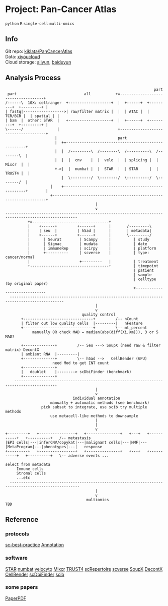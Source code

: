 # Project: Pan-Cancer Atlas  

`python` `R` `single-cell` `multi-omics`

## Info  

Git repo: [kiklata/PanCancerAtlas](https://github.com/kiklata/PanCancerAtlas)  
Data: [xiyoucloud](https://xiyoucloud.pro:12001)  
Cloud storage: [aliyun](https://www.aliyundrive.com/drive/file/backup/64c8c567f53b025d56db4531ab96e3292f7f0903), [baiduyun](https://pan.baidu.com/disk/main#/index?category=all&path=%2Fapps%2Fbypy%2FProject%2FPanCancerAtlas)

## Analysis Process  

 ```ditaa {cmd=true args=["-E"]}
                                                                   part
  part                              all           +=------------------------------------+ 
/------\  10X: cellranger  +-------------------+  |  +------+  +---------+  +---------+ |
| fastq|------------------>| raw/filter matrix |  |  | ATAC |  | TCR/BCR |  | spatial | |
| bam  |  other: STAR  |   +-------------------+  |  +------+  +---------+  +---------+ |
\------/               |                          +-------------------------------------+
                       |                           part
                       |  +=----------------------------------------------------+
                       |  |  /---------\  /--------\  /----------\  /--------\  |
                       |  |  |  cnv    |  |  velo  |  | splicing |  | Mixcr  |  |
                       +->|  |  numbat |  |  STAR  |  | STAR     |  | TRUST4 |  |
                          |  \---------/  \--------/  \----------/  \--------/  |
                     |    +-----------------------------------------------------+        |          
                     +-------------------------------------------------------------------+
                                         |
                                         v
 ------------------------------------------------------------------------------------------------------     
           +=----------------------------------+   
           |    +------+         +------+      |       /---------\
           |    | seu  |         | h5ad |      |       | metadata|
           |    +------+         +------+      |       \---------/
           |      | Seurat        | Scanpy     |          | study
           |      | Signac        | mudata     |          | date
           |      | immuneRep     | scirpy     |          | platform
           |      +----------     | scverse    |          | type: cancer/normal
           |                      +---------   |          | treatment
           +-----------------------------------+          | timepoint
                                                          | patient
                                                          | sample
                                                          | celltype (by original paper)
                                                          +------------------------------
   ----------------------------------------------------------------------------------------------
                                         |
                                         v
                                   quality control
        +-------------------------------+         /-- nCount  
        | filter out low quality cells  |---------|   nFeature
        +-------------------------------+         \-- mt_percent
             manually OR check MAD = median(abs(diff(Xi,Xm))), 3 or 5 MAD?
                                           
        +--------------+         /-- Seu ---> SoupX (need raw & filter matrix) DecontX           
        | ambient RNA  |---------|         
        +--------------+         \-- h5ad -->   CellBender (GPU)
                      need Mod to get INT count
        +--------------+    
        |   doublet    |--------> scDbiFinder (benchmark)
        +--------------+    
     -----------------------------------------------------------------------------------------
                                         |              
                                         v
                               individual annotation
                     manually + automatic methods (see benchmark)
                 pick subset to integrate, use scib try multiple methods
                     use metacell-like methods to downsample
                                         |
                                         |
                                         v
+---------+   +----------------+   +---------------+   +---+   +-----------+   +----------+   /-- metastasis
|EPI cells|---|inferCNV/copykat|---|malignant cells|---|NMF|---|MetaProgram|---|phenotypes|---|   response
+---------+   +----------------+   +---------------+   +---+   +-----------+   +----------+   \-- adverse events ...
                                                                                   select from metadata
      Immune cells
      Stromal cells
      ...etc
   -----------------------------------------------------------------------------------------------------
                                         |
                                         v
                                     multiomics
 TBD
```

## Reference

### protocols

[sc-best-practice](https://www.sc-best-practices.org/preamble.html)
[Annotation](https://www.nature.com/articles/s41596-021-00534-0)

### software

[STAR](https://github.com/alexdobin/STAR)
[numbat](https://github.com/kharchenkolab/numbat)
[velocyto](http://velocyto.org/)
[Mixcr](https://mixcr.com/)
[TRUST4](https://github.com/liulab-dfci/TRUST4)
[scRepertoire](https://github.com/ncborcherding/scRepertoire)
[scverse](https://github.com/scverse)
[SoupX](https://github.com/constantAmateur/SoupX)
[DecontX](http://bioconductor.org/packages/release/bioc/vignettes/celda/inst/doc/decontX.html)
[CellBender](https://github.com/broadinstitute/CellBender)
[scDbiFinder](https://github.com/plger/scDblFinder)
[scib](https://github.com/theislab/scib)

### some papers

[PaperPDF](/ref/)